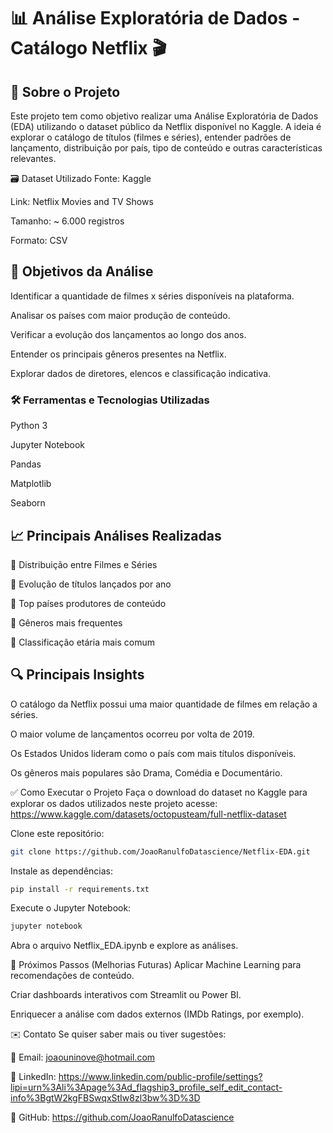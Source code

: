 # 📊 Análise Exploratória de Dados - Catálogo Netflix 🎬


## 📍 Sobre o Projeto
Este projeto tem como objetivo realizar uma Análise Exploratória de Dados (EDA) utilizando o dataset público da Netflix disponível no Kaggle. A ideia é explorar o catálogo de títulos (filmes e séries), entender padrões de lançamento, distribuição por país, tipo de conteúdo e outras características relevantes.

🗃️ Dataset Utilizado
Fonte: Kaggle

Link: Netflix Movies and TV Shows

Tamanho: ~ 6.000 registros

Formato: CSV

## 🎯 Objetivos da Análise
Identificar a quantidade de filmes x séries disponíveis na plataforma.

Analisar os países com maior produção de conteúdo.

Verificar a evolução dos lançamentos ao longo dos anos.

Entender os principais gêneros presentes na Netflix.

Explorar dados de diretores, elencos e classificação indicativa.

### 🛠️ Ferramentas e Tecnologias Utilizadas
Python 3

Jupyter Notebook

Pandas

Matplotlib

Seaborn

## 📈 Principais Análises Realizadas
📌 Distribuição entre Filmes e Séries

📌 Evolução de títulos lançados por ano

📌 Top países produtores de conteúdo

📌 Gêneros mais frequentes

📌 Classificação etária mais comum

## 🔍 Principais Insights
O catálogo da Netflix possui uma maior quantidade de filmes em relação a séries.

O maior volume de lançamentos ocorreu por volta de 2019.

Os Estados Unidos lideram como o país com mais títulos disponíveis.

Os gêneros mais populares são Drama, Comédia e Documentário.

✅ Como Executar o Projeto
Faça o download do dataset no Kaggle para explorar os dados utilizados neste projeto 
acesse: https://www.kaggle.com/datasets/octopusteam/full-netflix-dataset

Clone este repositório:
```bash
git clone https://github.com/JoaoRanulfoDatascience/Netflix-EDA.git
```
Instale as dependências:
```bash
pip install -r requirements.txt
```
Execute o Jupyter Notebook:
```bash
jupyter notebook
```
Abra o arquivo Netflix_EDA.ipynb e explore as análises.

📌 Próximos Passos (Melhorias Futuras)
Aplicar Machine Learning para recomendações de conteúdo.

Criar dashboards interativos com Streamlit ou Power BI.

Enriquecer a análise com dados externos (IMDb Ratings, por exemplo).

✉️ Contato
Se quiser saber mais ou tiver sugestões:

📧 Email: joaouninove@hotmail.com

💼 LinkedIn: https://www.linkedin.com/public-profile/settings?lipi=urn%3Ali%3Apage%3Ad_flagship3_profile_self_edit_contact-info%3BgtW2kgFBSwqxStIw8zl3bw%3D%3D

🐍 GitHub: https://github.com/JoaoRanulfoDatascience


